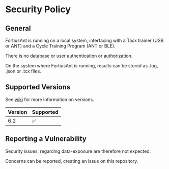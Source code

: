 # Security Policy

## General

FortiusAnt is running on a local system, interfacing with a Tacx trainer (USB or ANT) and a Cycle Training Program (ANT or BLE).

There is no database or user authentication or authorization.

On the system where FortiusAnt is running, results can be stored as .log, .json or .tcx files.

## Supported Versions

See [wiki](https://github.com/WouterJD/FortiusANT/wiki) for more information on versions.

| Version | Supported          |
| ------- | ------------------ |
| 6.2     | :white_check_mark: |

## Reporting a Vulnerability

Security issues, regarding data-exposure are therefore not expected.

Concerns can be reported, creating an issue on this repository.
